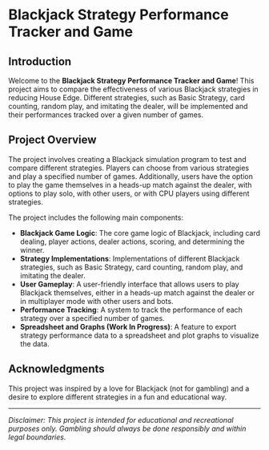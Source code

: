 # Blackjack Strategy Performance Tracker and Game

## Introduction
Welcome to the **Blackjack Strategy Performance Tracker and Game**! This project aims to compare the effectiveness of various Blackjack strategies in reducing House Edge. Different strategies, such as Basic Strategy, card counting, random play, and imitating the dealer, will be implemented and their performances tracked over a given number of games.

## Project Overview
The project involves creating a Blackjack simulation program to test and compare different strategies. Players can choose from various strategies and play a specified number of games. Additionally, users have the option to play the game themselves in a heads-up match against the dealer, with options to play solo, with other users, or with CPU players using different strategies.

The project includes the following main components:

- **Blackjack Game Logic**: The core game logic of Blackjack, including card dealing, player actions, dealer actions, scoring, and determining the winner.
- **Strategy Implementations**: Implementations of different Blackjack strategies, such as Basic Strategy, card counting, random play, and imitating the dealer.
- **User Gameplay**: A user-friendly interface that allows users to play Blackjack themselves, either in a heads-up match against the dealer or in multiplayer mode with other users and bots.
- **Performance Tracking**: A system to track the performance of each strategy over a specified number of games.
- **Spreadsheet and Graphs (Work In Progress)**: A feature to export strategy performance data to a spreadsheet and plot graphs to visualize the data.

## Acknowledgments
This project was inspired by a love for Blackjack (not for gambling) and a desire to explore different strategies in a fun and educational way.

---

*Disclaimer: This project is intended for educational and recreational purposes only. Gambling should always be done responsibly and within legal boundaries.*
